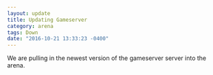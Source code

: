 ```yaml
---
layout: update
title: Updating Gameserver
category: arena
tags: Down
date: "2016-10-21 13:33:23 -0400"
---
```


We are pulling in the newest version of the gameserver server into the arena.
